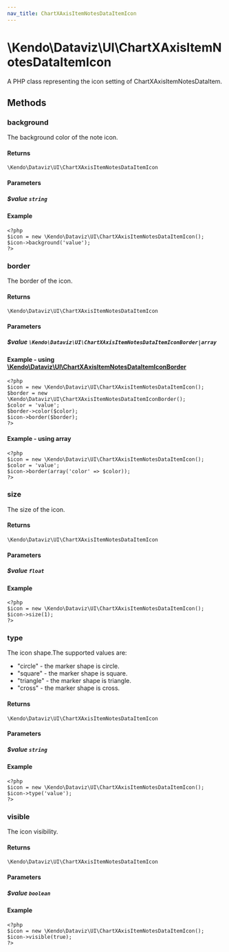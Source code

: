 ```yaml
---
nav_title: ChartXAxisItemNotesDataItemIcon
---
```


# \Kendo\Dataviz\UI\ChartXAxisItemNotesDataItemIcon

A PHP class representing the icon setting of ChartXAxisItemNotesDataItem.


## Methods

### background
The background color of the note icon.

#### Returns
`\Kendo\Dataviz\UI\ChartXAxisItemNotesDataItemIcon`

#### Parameters

##### $value `string`



#### Example 
    <?php
    $icon = new \Kendo\Dataviz\UI\ChartXAxisItemNotesDataItemIcon();
    $icon->background('value');
    ?>

### border

The border of the icon.

#### Returns
`\Kendo\Dataviz\UI\ChartXAxisItemNotesDataItemIcon`

#### Parameters

##### $value `\Kendo\Dataviz\UI\ChartXAxisItemNotesDataItemIconBorder|array`


#### Example - using [\Kendo\Dataviz\UI\ChartXAxisItemNotesDataItemIconBorder](/kendo-ui/api/wrappers/php/Kendo/Dataviz/UI/ChartXAxisItemNotesDataItemIconBorder)
    <?php
    $icon = new \Kendo\Dataviz\UI\ChartXAxisItemNotesDataItemIcon();
    $border = new \Kendo\Dataviz\UI\ChartXAxisItemNotesDataItemIconBorder();
    $color = 'value';
    $border->color($color);
    $icon->border($border);
    ?>

#### Example - using array

    <?php
    $icon = new \Kendo\Dataviz\UI\ChartXAxisItemNotesDataItemIcon();
    $color = 'value';
    $icon->border(array('color' => $color));
    ?>

### size
The size of the icon.

#### Returns
`\Kendo\Dataviz\UI\ChartXAxisItemNotesDataItemIcon`

#### Parameters

##### $value `float`



#### Example 
    <?php
    $icon = new \Kendo\Dataviz\UI\ChartXAxisItemNotesDataItemIcon();
    $icon->size(1);
    ?>

### type
The icon shape.The supported values are:
* "circle" - the marker shape is circle.
* "square" - the marker shape is square.
* "triangle" - the marker shape is triangle.
* "cross" - the marker shape is cross.

#### Returns
`\Kendo\Dataviz\UI\ChartXAxisItemNotesDataItemIcon`

#### Parameters

##### $value `string`



#### Example 
    <?php
    $icon = new \Kendo\Dataviz\UI\ChartXAxisItemNotesDataItemIcon();
    $icon->type('value');
    ?>

### visible
The icon visibility.

#### Returns
`\Kendo\Dataviz\UI\ChartXAxisItemNotesDataItemIcon`

#### Parameters

##### $value `boolean`



#### Example 
    <?php
    $icon = new \Kendo\Dataviz\UI\ChartXAxisItemNotesDataItemIcon();
    $icon->visible(true);
    ?>

